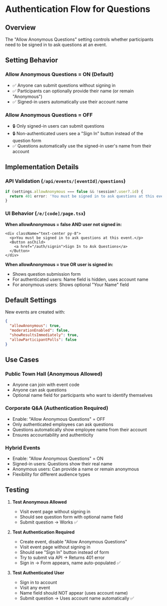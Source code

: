 # Authentication Flow for Questions

## Overview
The "Allow Anonymous Questions" setting controls whether participants need to be signed in to ask questions at an event.

## Setting Behavior

### Allow Anonymous Questions = ON (Default)
- ✅ Anyone can submit questions without signing in
- ✅ Participants can optionally provide their name (or remain "Anonymous")
- ✅ Signed-in users automatically use their account name

### Allow Anonymous Questions = OFF
- 🔒 Only signed-in users can submit questions
- 🔒 Non-authenticated users see a "Sign In" button instead of the question form
- ✅ Questions automatically use the signed-in user's name from their account

## Implementation Details

### API Validation (`/api/events/[eventId]/questions`)
```typescript
if (settings.allowAnonymous === false && !session?.user?.id) {
  return 401 error: 'You must be signed in to ask questions at this event.'
}
```

### UI Behavior (`/e/[code]/page.tsx`)

**When allowAnonymous = false AND user not signed in:**
```tsx
<div className="text-center py-8">
  <p>You must be signed in to ask questions at this event.</p>
  <Button asChild>
    <a href="/auth/signin">Sign In to Ask Questions</a>
  </Button>
</div>
```

**When allowAnonymous = true OR user is signed in:**
- Shows question submission form
- For authenticated users: Name field is hidden, uses account name
- For anonymous users: Shows optional "Your Name" field

## Default Settings

New events are created with:
```json
{
  "allowAnonymous": true,
  "moderationEnabled": false,
  "showResultsImmediately": true,
  "allowParticipantPolls": false
}
```

## Use Cases

### Public Town Hall (Anonymous Allowed)
- Anyone can join with event code
- Anyone can ask questions
- Optional name field for participants who want to identify themselves

### Corporate Q&A (Authentication Required)
- Enable: "Allow Anonymous Questions" = OFF
- Only authenticated employees can ask questions
- Questions automatically show employee name from their account
- Ensures accountability and authenticity

### Hybrid Events
- Enable: "Allow Anonymous Questions" = ON
- Signed-in users: Questions show their real name
- Anonymous users: Can provide a name or remain anonymous
- Flexibility for different audience types

## Testing

1. **Test Anonymous Allowed**
   - Visit event page without signing in
   - Should see question form with optional name field
   - Submit question → Works ✅

2. **Test Authentication Required**
   - Create event, disable "Allow Anonymous Questions"
   - Visit event page without signing in
   - Should see "Sign In" button instead of form
   - Try to submit via API → Returns 401 error
   - Sign in → Form appears, name auto-populated ✅

3. **Test Authenticated User**
   - Sign in to account
   - Visit any event
   - Name field should NOT appear (uses account name)
   - Submit question → Uses account name automatically ✅

